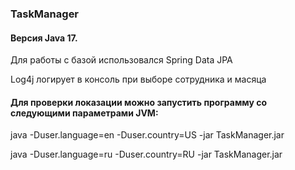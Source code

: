 ### TaskManager

#### Версия Java 17.

Для работы с базой использовался Spring Data JPA

Log4j логирует в консоль при выборе сотрудника и масяца

#### Для проверки локазации можно запустить программу со следующими параметрами JVM:

java -Duser.language=en -Duser.country=US -jar TaskManager.jar

java -Duser.language=ru -Duser.country=RU -jar TaskManager.jar
